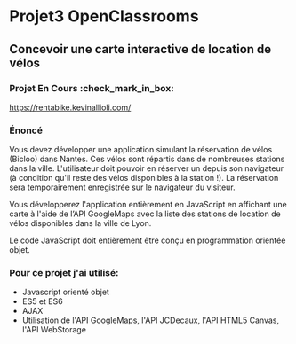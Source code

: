 # Projet3 OpenClassrooms
## Concevoir une carte interactive de location de vélos

### Projet En Cours :check_mark_in_box:
https://rentabike.kevinallioli.com/

### Énoncé

Vous devez développer une application simulant la réservation de vélos (Bicloo) dans Nantes. Ces vélos sont répartis dans 
de nombreuses stations dans la ville. L'utilisateur doit pouvoir en réserver un depuis son navigateur (à condition qu'il 
reste des vélos disponibles à la station !). La réservation sera temporairement enregistrée sur le navigateur du visiteur.

Vous développerez l'application entièrement en JavaScript en affichant une carte à l'aide de l’API GoogleMaps avec la 
liste des stations de location de vélos disponibles dans la ville de Lyon.

Le code JavaScript doit entièrement être conçu en programmation orientée objet. 

### Pour ce projet j'ai utilisé:

- Javascript orienté objet
- ES5 et ES6
- AJAX
- Utilisation de l'API GoogleMaps, l'API JCDecaux, l'API HTML5 Canvas, l'API WebStorage

